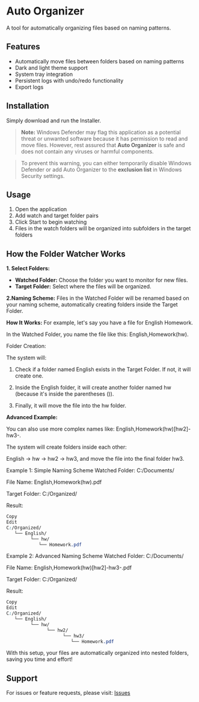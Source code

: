 # Auto Organizer

A tool for automatically organizing files based on naming patterns.

## Features
- Automatically move files between folders based on naming patterns
- Dark and light theme support
- System tray integration
- Persistent logs with undo/redo functionality
- Export logs

## Installation
Simply download and run the Installer.

> **Note:** Windows Defender may flag this application as a potential threat or unwanted software because it has permission to read and move files. However, rest assured that **Auto Organizer** is safe and does not contain any viruses or harmful components.

> To prevent this warning, you can either temporarily disable Windows Defender or add Auto Organizer to the **exclusion list** in Windows Security settings.

## Usage
1. Open the application
2. Add watch and target folder pairs
3. Click Start to begin watching
4. Files in the watch folders will be organized into subfolders in the target folders

## How the Folder Watcher Works
**1. Select Folders:**
* **Watched Folder:** Choose the folder you want to monitor for new files.
* **Target Folder:** Select where the files will be organized.

**2.Naming Scheme:**
Files in the Watched Folder will be renamed based on your naming scheme, automatically creating folders inside the Target Folder.

**How It Works:**
For example, let's say you have a file for English Homework.

In the Watched Folder, you name the file like this: English,Homework(hw).

Folder Creation:

The system will:

1. Check if a folder named English exists in the Target Folder. If not, it will create one.

2. Inside the English folder, it will create another folder named hw (because it's inside the parentheses ()).

3. Finally, it will move the file into the hw folder.

**Advanced Example:**

You can also use more complex names like: English,Homework(hw)[hw2]-hw3-.

The system will create folders inside each other:

English → hw → hw2 → hw3, and move the file into the final folder hw3.

Example 1: Simple Naming Scheme
Watched Folder: C:/Documents/

File Name: English,Homework(hw).pdf

Target Folder: C:/Organized/

Result:

```css
Copy
Edit
C:/Organized/
   └── English/
         └── hw/
            └── Homework.pdf
```
Example 2: Advanced Naming Scheme
Watched Folder: C:/Documents/

File Name: English,Homework(hw)[hw2]-hw3-.pdf

Target Folder: C:/Organized/

Result:

```css
Copy
Edit
C:/Organized/
   └── English/
         └── hw/
               └── hw2/
                     └── hw3/
                        └── Homework.pdf
```
With this setup, your files are automatically organized into nested folders, saving you time and effort!

## Support
For issues or feature requests, please visit:
[Issues](https://github.com/EyadElshaer/Auto-Organize/issues)
